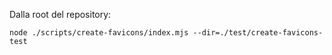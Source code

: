 
Dalla root del repository:

```
node ./scripts/create-favicons/index.mjs --dir=./test/create-favicons-test
```
